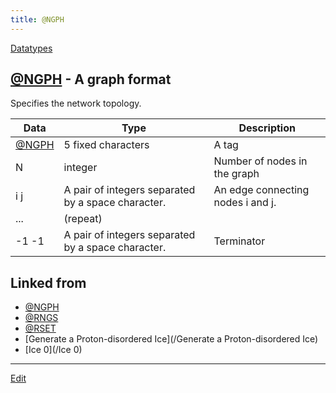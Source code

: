 ```yaml
---
title: @NGPH
---
```

[Datatypes](/Datatypes)


## [@NGPH](/@NGPH) - A graph format

Specifies the network topology.

|Data|Type|Description |
|-----|-----|-----|
|[@NGPH](/@NGPH)|5 fixed characters|A tag |
|N|integer|Number of nodes in the graph |
|i j|A pair of integers separated by a space character.|An edge connecting nodes i and j. |
|...|(repeat)| |
|-1 -1|A pair of integers separated by a space character.|Terminator |








## Linked from

* [@NGPH](/@NGPH)
* [@RNGS](/@RNGS)
* [@RSET](/@RSET)
* [Generate a Proton-disordered Ice](/Generate a Proton-disordered Ice)
* [Ice 0](/Ice 0)


----

[Edit](https://github.com/vitroid/vitroid.github.io/edit/master/MD/@NGPH.md)

